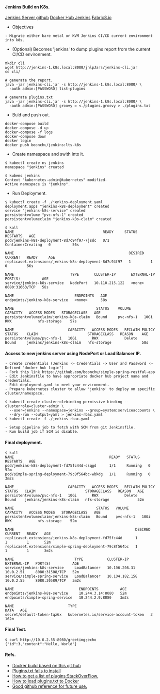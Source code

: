 #### Jenkins Build on K8s.

[Jenkins Server github](https://github.com/jenkinsci/jenkins)
[Docker Hub Jenkins](https://hub.docker.com/_/jenkins/)
[Fabric8.io](http://fabric8.io/)

- Objectives
```
- Migrate either bare metal or KVM Jenkins CI/CD current environment into k8s.
```

- (Optional) Becomes 'jenkins' to dump plugins report from the current CI/CD environment.
```
mkdir cli
wget http://jenkins-1.k8s.local:8080/jnlpJars/jenkins-cli.jar
cd cli/

# generate the report.
java -jar jenkins-cli.jar -s http://jenkins-1.k8s.local:8080/ \
  -auth admin:[PASSWORD] list-plugins 

# generate plugins.txt
java -jar jenkins-cli.jar -s http://jenkins-1.k8s.local:8080/ \
  -auth admin:[PASSWORD] groovy = <./plugins.groovy > ./plugins.txt
```

- Buld and push out.
```
docker-compose build
docker-compose -d up
docker-compose -f logs
docker-compose down
docker login
docker push boonchu/jenkins:lts-k8s
```

- Create namespace and swith into it.
```
$ kubectl create ns jenkins
namespace "jenkins" created

$ kubens jenkins
Context "kubernetes-admin@kubernetes" modified.
Active namespace is "jenkins".
```

- Run Deployment.
```
$ kubectl create -f ./jenkins-deployment.yaml
deployment.apps "jenkins-k8s-deployment" created
service "jenkins-k8s-service" created
persistentvolume "pvc-nfs-1" created
persistentvolumeclaim "jenkins-k8s-claim" created

$ kall
NAME                                         READY     STATUS              RESTARTS   AGE
pod/jenkins-k8s-deployment-8d7c94f97-7jsdc   0/1       ContainerCreating   0          56s

NAME                                                     DESIRED   CURRENT   READY     AGE
replicaset.extensions/jenkins-k8s-deployment-8d7c94f97   1         1         0         56s

NAME                          TYPE       CLUSTER-IP       EXTERNAL-IP   PORT(S)          AGE
service/jenkins-k8s-service   NodePort   10.110.215.122   <none>        8080:31663/TCP   58s

NAME                            ENDPOINTS   AGE
endpoints/jenkins-k8s-service   <none>      58s

NAME                                      STATUS    VOLUME      CAPACITY   ACCESS MODES   STORAGECLASS   AGE
persistentvolumeclaim/jenkins-k8s-claim   Bound     pvc-nfs-1   10Gi       RWX            nfs-storage    57s

NAME                         CAPACITY   ACCESS MODES   RECLAIM POLICY   STATUS    CLAIM                       STORAGECLASS   REASON    AGE
persistentvolume/pvc-nfs-1   10Gi       RWX            Delete           Bound     jenkins/jenkins-k8s-claim   nfs-storage              58s
```

#### Access to new jenkins server using NodePort or Load Balancer IP.
```
- Create credentials (Jenkins -> Credentials -> User and Password -> Defined "docker hub login")
- Fork this link https://github.com/boonchu/simple-spring-restful-app
- Edit Jenkinsfile to have appropriate docker hub project name and credentials.
- Edit deployment.yaml to meet your environment.
- Prepare kubernetes cluster to allow 'jenkins' to deploy on specific cluster/namespace.

$ kubectl create clusterrolebinding permissive-binding --clusterrole=cluster-admin \
  --user=jenkins --namespace=jenkins --group=system:serviceaccounts \
  --dry-run --output=yaml > jenkins-rbac.yaml
$ kubectl create -f ./jenkins-rbac.yaml

- Setup pipeline job to fetch with SCM from git Jenkinsfile.
- Run build job if SCM is disable.
```

#### Final deployment.
```
$ kall
NAME                                            READY   STATUS    RESTARTS   AGE
pod/jenkins-k8s-deployment-fd75fc44d-csqgd      1/1     Running   0          52m
pod/simple-spring-deployment-79c8f564bc-wbkdg   1/1     Running   0          3m2s

NAME                         CAPACITY   ACCESS MODES   RECLAIM POLICY   STATUS   CLAIM                       STORAGECLASS   REASON   AGE
persistentvolume/pvc-nfs-1   10Gi       RWX            Delete           Bound    jenkins/jenkins-k8s-claim   nfs-storage             52m

NAME                                      STATUS   VOLUME      CAPACITY   ACCESS MODES   STORAGECLASS   AGE
persistentvolumeclaim/jenkins-k8s-claim   Bound    pvc-nfs-1   10Gi       RWX            nfs-storage    52m

NAME                                                        DESIRED   CURRENT   READY   AGE
replicaset.extensions/jenkins-k8s-deployment-fd75fc44d      1         1         1       52m
replicaset.extensions/simple-spring-deployment-79c8f564bc   1         1         1       3m2s

NAME                            TYPE           CLUSTER-IP       EXTERNAL-IP   PORT(S)          AGE
service/jenkins-k8s-service     LoadBalancer   10.106.208.31    10.0.2.51     8080:31508/TCP   52m
service/simple-spring-service   LoadBalancer   10.104.182.158   10.0.2.55     8080:30589/TCP   3m2s

NAME                              ENDPOINTS          AGE
endpoints/jenkins-k8s-service     10.244.3.14:8080   52m
endpoints/simple-spring-service   10.244.2.9:8080    3m2s

NAME                         TYPE                                  DATA   AGE
secret/default-token-tqz6x   kubernetes.io/service-account-token   3      162m
````

#### Final Test.
```
$ curl http://10.0.2.55:8080/greeting;echo
{"id":3,"content":"Hello, World"}
```

#### Refs.

- [Docker build based on this git hub](https://github.com/iphayao/jenkins-k8s)
- [Plugins.txt fails to install](https://github.com/jenkinsci/docker/issues/50)
- [How to get a list of plugins:StackOverFlow.](https://stackoverflow.com/questions/9815273/how-to-get-a-list-of-installed-jenkins-plugins-with-name-and-version-pair)
- [How to load plugins.txt to Docker](https://stackoverflow.com/questions/29328278/installing-jenkins-plugins-to-docker-jenkins)
- [Good github reference for future use.](https://github.com/boonchu/docker-flow-stacks)
